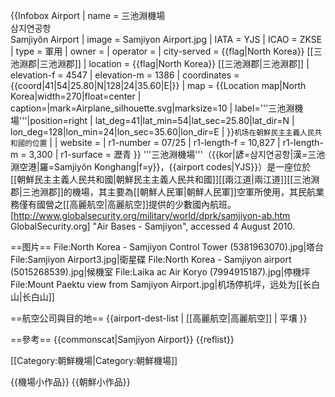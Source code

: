 {{Infobox Airport
| name         = 三池淵機場<br>삼지연공항<br>Samjiyŏn Airport
| image        = Samjiyon Airport.jpg
| IATA         = YJS
| ICAO         = ZKSE
| type         = 軍用
| owner        = 
| operator     = 
| city-served  = {{flag|North Korea}} [[三池淵郡|三池淵郡]]
| location     = {{flag|North Korea}} [[三池淵郡|三池淵郡]]
| elevation-f  = 4547
| elevation-m  = 1386
| coordinates  = {{coord|41|54|25.80|N|128|24|35.60|E|}}
| map  = {{Location map|North Korea|width=270|float=center |
 caption=|mark=Airplane_silhouette.svg|marksize=10 |
 label='''三池淵機場'''|position=right |
 lat_deg=41|lat_min=54|lat_sec=25.80|lat_dir=N |
 lon_deg=128|lon_min=24|lon_sec=35.60|lon_dir=E |
 }}<small>机场在朝鮮民主主義人民共和國的位置</small> |
| website      = 
| r1-number    = 07/25
| r1-length-f  = 10,827
| r1-length-m  = 3,300
| r1-surface   = 瀝青
}}
'''三池淵機場'''（{{kor|諺=삼지연공항|漢=三池淵空港|羅=Samjiyŏn Konghang|f=y}}，{{airport codes|YJS}}）是一座位於[[朝鮮民主主義人民共和國|朝鮮民主主義人民共和國]][[兩江道|兩江道]][[三池淵郡|三池淵郡]]的機場，其主要為[[朝鮮人民軍|朝鮮人民軍]]空軍所使用，其民航業務僅有國營之[[高麗航空|高麗航空]]提供的少數國內航班。<ref name="globalsecurity">[http://www.globalsecurity.org/military/world/dprk/samjiyon-ab.htm  GlobalSecurity.org] "Air Bases - Samjiyon", accessed 4 August 2010.</ref>

==图片==
<gallery>
File:North Korea - Samjiyon Control Tower (5381963070).jpg|塔台
File:Samjiyon Airport3.jpg|衛星碟
File:North Korea - Samjiyon airport (5015268539).jpg|候機室
File:Laika ac Air Koryo (7994915187).jpg|停機坪
File:Mount Paektu view from Samjiyon Airport.jpg|机场停机坪，远处为[[长白山|长白山]]
</gallery>

==航空公司與目的地==
{{airport-dest-list
| [[高麗航空|高麗航空]] | 平壤
}}

==參考==
{{commonscat|Samjiyon Airport}}
{{reflist}}

[[Category:朝鮮機場|Category:朝鮮機場]]


{{機場小作品}}
{{朝鮮小作品}}